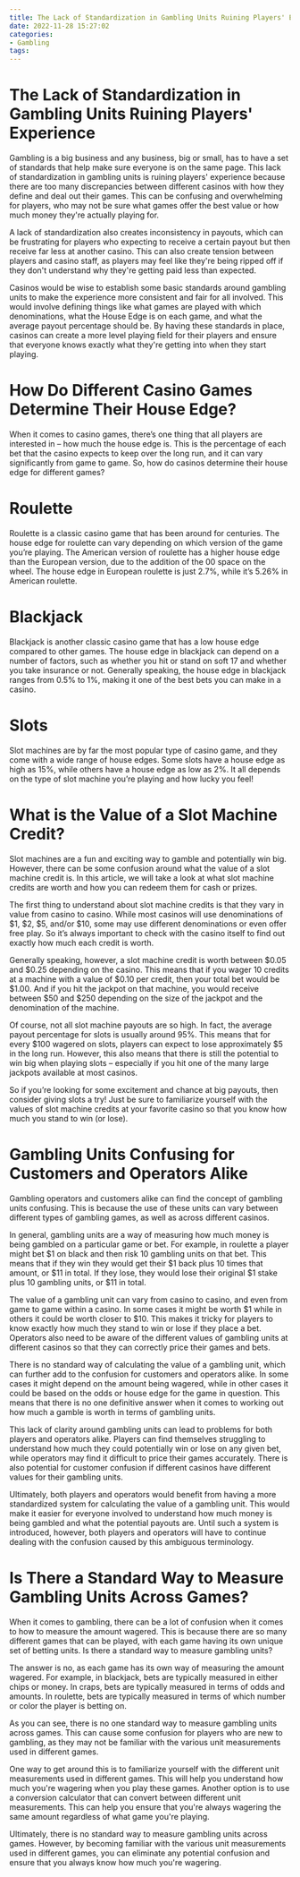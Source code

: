 ```yaml
---
title: The Lack of Standardization in Gambling Units Ruining Players' Experience
date: 2022-11-28 15:27:02
categories:
- Gambling
tags:
---
```



#  The Lack of Standardization in Gambling Units Ruining Players' Experience

Gambling is a big business and any business, big or small, has to have a set of standards that help make sure everyone is on the same page. This lack of standardization in gambling units is ruining players' experience because there are too many discrepancies between different casinos with how they define and deal out their games. This can be confusing and overwhelming for players, who may not be sure what games offer the best value or how much money they're actually playing for.

A lack of standardization also creates inconsistency in payouts, which can be frustrating for players who expecting to receive a certain payout but then receive far less at another casino. This can also create tension between players and casino staff, as players may feel like they're being ripped off if they don't understand why they're getting paid less than expected.

Casinos would be wise to establish some basic standards around gambling units to make the experience more consistent and fair for all involved. This would involve defining things like what games are played with which denominations, what the House Edge is on each game, and what the average payout percentage should be. By having these standards in place, casinos can create a more level playing field for their players and ensure that everyone knows exactly what they're getting into when they start playing.

#  How Do Different Casino Games Determine Their House Edge?

When it comes to casino games, there’s one thing that all players are interested in – how much the house edge is. This is the percentage of each bet that the casino expects to keep over the long run, and it can vary significantly from game to game. So, how do casinos determine their house edge for different games?

# Roulette

Roulette is a classic casino game that has been around for centuries. The house edge for roulette can vary depending on which version of the game you’re playing. The American version of roulette has a higher house edge than the European version, due to the addition of the 00 space on the wheel. The house edge in European roulette is just 2.7%, while it’s 5.26% in American roulette.

# Blackjack

Blackjack is another classic casino game that has a low house edge compared to other games. The house edge in blackjack can depend on a number of factors, such as whether you hit or stand on soft 17 and whether you take insurance or not. Generally speaking, the house edge in blackjack ranges from 0.5% to 1%, making it one of the best bets you can make in a casino.

# Slots

Slot machines are by far the most popular type of casino game, and they come with a wide range of house edges. Some slots have a house edge as high as 15%, while others have a house edge as low as 2%. It all depends on the type of slot machine you’re playing and how lucky you feel!

#  What is the Value of a Slot Machine Credit? 

Slot machines are a fun and exciting way to gamble and potentially win big. However, there can be some confusion around what the value of a slot machine credit is. In this article, we will take a look at what slot machine credits are worth and how you can redeem them for cash or prizes.

The first thing to understand about slot machine credits is that they vary in value from casino to casino. While most casinos will use denominations of $1, $2, $5, and/or $10, some may use different denominations or even offer free play. So it’s always important to check with the casino itself to find out exactly how much each credit is worth.

Generally speaking, however, a slot machine credit is worth between $0.05 and $0.25 depending on the casino. This means that if you wager 10 credits at a machine with a value of $0.10 per credit, then your total bet would be $1.00. And if you hit the jackpot on that machine, you would receive between $50 and $250 depending on the size of the jackpot and the denomination of the machine.

Of course, not all slot machine payouts are so high. In fact, the average payout percentage for slots is usually around 95%. This means that for every $100 wagered on slots, players can expect to lose approximately $5 in the long run. However, this also means that there is still the potential to win big when playing slots – especially if you hit one of the many large jackpots available at most casinos.

So if you’re looking for some excitement and chance at big payouts, then consider giving slots a try! Just be sure to familiarize yourself with the values of slot machine credits at your favorite casino so that you know how much you stand to win (or lose).

#  Gambling Units Confusing for Customers and Operators Alike

Gambling operators and customers alike can find the concept of gambling units confusing. This is because the use of these units can vary between different types of gambling games, as well as across different casinos.

In general, gambling units are a way of measuring how much money is being gambled on a particular game or bet. For example, in roulette a player might bet $1 on black and then risk 10 gambling units on that bet. This means that if they win they would get their $1 back plus 10 times that amount, or $11 in total. If they lose, they would lose their original $1 stake plus 10 gambling units, or $11 in total.

The value of a gambling unit can vary from casino to casino, and even from game to game within a casino. In some cases it might be worth $1 while in others it could be worth closer to $10. This makes it tricky for players to know exactly how much they stand to win or lose if they place a bet. Operators also need to be aware of the different values of gambling units at different casinos so that they can correctly price their games and bets.

There is no standard way of calculating the value of a gambling unit, which can further add to the confusion for customers and operators alike. In some cases it might depend on the amount being wagered, while in other cases it could be based on the odds or house edge for the game in question. This means that there is no one definitive answer when it comes to working out how much a gamble is worth in terms of gambling units.

This lack of clarity around gambling units can lead to problems for both players and operators alike. Players can find themselves struggling to understand how much they could potentially win or lose on any given bet, while operators may find it difficult to price their games accurately. There is also potential for customer confusion if different casinos have different values for their gambling units.

Ultimately, both players and operators would benefit from having a more standardized system for calculating the value of a gambling unit. This would make it easier for everyone involved to understand how much money is being gambled and what the potential payouts are. Until such a system is introduced, however, both players and operators will have to continue dealing with the confusion caused by this ambiguous terminology.

#  Is There a Standard Way to Measure Gambling Units Across Games?

When it comes to gambling, there can be a lot of confusion when it comes to how to measure the amount wagered. This is because there are so many different games that can be played, with each game having its own unique set of betting units. Is there a standard way to measure gambling units?

The answer is no, as each game has its own way of measuring the amount wagered. For example, in blackjack, bets are typically measured in either chips or money. In craps, bets are typically measured in terms of odds and amounts. In roulette, bets are typically measured in terms of which number or color the player is betting on.

As you can see, there is no one standard way to measure gambling units across games. This can cause some confusion for players who are new to gambling, as they may not be familiar with the various unit measurements used in different games.

One way to get around this is to familiarize yourself with the different unit measurements used in different games. This will help you understand how much you're wagering when you play these games. Another option is to use a conversion calculator that can convert between different unit measurements. This can help you ensure that you're always wagering the same amount regardless of what game you're playing.

Ultimately, there is no standard way to measure gambling units across games. However, by becoming familiar with the various unit measurements used in different games, you can eliminate any potential confusion and ensure that you always know how much you're wagering.
